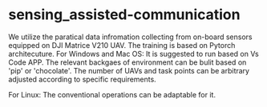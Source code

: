 # sensing_assisted-communication

We utilize the paratical data infromation collecting from on-board sensors equipped on DJI Matrice V210 UAV.
The training is based on Pytorch architecuture.
For Windows and Mac OS:
It is suggested to run based on Vs Code APP. The relevant backgaes of environment can be bulit based on 'pip' or 'chocolate'.
The number of UAVs and task points can be arbitrary adjusted according to specific requirements.

For Linux:
The conventional operations can be adaptable for it.

